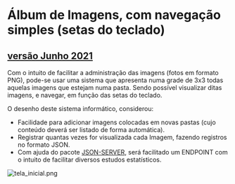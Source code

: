 # Álbum de Imagens, com navegação simples (setas do teclado)
## [versão Junho 2021](https://github.com/julian-gamboa-bahia/angular-lambda)

Com o intuito de facilitar a administração das imagens (fotos em formato PNG), pode-se usar uma sistema que apresenta numa grade de 3x3 todas aquelas imagens que estejam numa pasta. Sendo possível visualizar ditas imagens, e navegar, em função das setas do teclado.

O desenho deste sistema informático, considerou:
  - Facilidade para adicionar imagens colocadas em novas pastas (cujo conteúdo deverá ser listado de forma automática).
  - Registrar quantas vezes for visualizada cada Imagem, fazendo registros no formato JSON.
  - Com ajuda do pacote [JSON-SERVER](https://www.npmjs.com/package/json-server), será facilitado um ENDPOINT com o intuito de facilitar diversos estudos estatísticos.

![tela_inicial.png](./imagens/tela_inicial.png)
